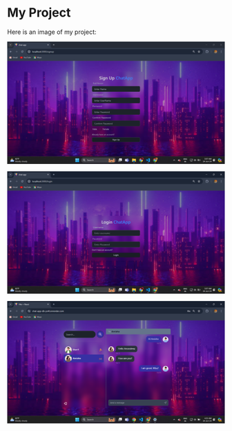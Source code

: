 # My Project

Here is an image of my project:

![Screenshot of my project](./public/signup.png)

![Screenshot of my project](./public/login.png)

![Screenshot of my project](./public/chat.png)
